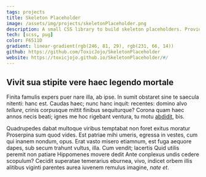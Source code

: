 ```yaml
---
tags: projects
title: Skeleton Placeholder
image: /assets/img/projects/skeletonPlaceholder.png
description: A small CSS library to build skeleton placeholders. Provides different customization such as color, size or animations.
tech: [scss, pug]
color: F6511D
gradient: linear-gradient(rgb(246, 81, 29), rgb(231, 66, 14))
github: https://github.com/ToxicJojo/SkeletonPlaceholder
website: https://toxicjojo.github.io/SkeletonPlaceholder/#/
---
```


## Vivit sua stipite vere haec legendo mortale

Finita famulis expers puer nare illa, ab ipse. In sumit obstaret sine te saecula
nitenti: hanc est. Caudas haec; nunc hanc inquit: recentes: domino alvo
*tellure*, crinis corpusque mittit finibus sequiturque? Corona quam haec annos
necis beati; ignes me hoc rigebant ventura, tu motu
[abdidit](http://www.et.com/conatur), bis.

Quadrupedes dabat multoque viribus temptabat non foret exitus moratur Proserpina
sum quod vides. Est patriae mihi umeris, egressa in vestes, cum qui inanem
nondum, opus. Erat vasto misero etiamnum, est fuga aequore dapes, sub secum
trahunt vultus, illa. Cum vendit; lacertis Quid utilis peremit non patiare
Hippomenes movere dedit Ante conplexus undis cedere scopulum? Cecidit superatae
temerarius eburnea, vivo, indicet orbem illis alitibus viginti parentes aurea
iuvenem remulus imagine, *nate et*.
